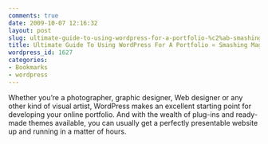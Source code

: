 ```yaml
---
comments: true
date: 2009-10-07 12:16:32
layout: post
slug: ultimate-guide-to-using-wordpress-for-a-portfolio-%c2%ab-smashing-magazine
title: Ultimate Guide To Using WordPress For A Portfolio « Smashing Magazine
wordpress_id: 1627
categories:
- Bookmarks
- wordpress
---
```


Whether you’re a photographer, graphic designer, Web designer or any other kind of visual artist, WordPress makes an excellent starting point for developing your online portfolio. And with the wealth of plug-ins and ready-made themes available, you can usually get a perfectly presentable website up and running in a matter of hours.

